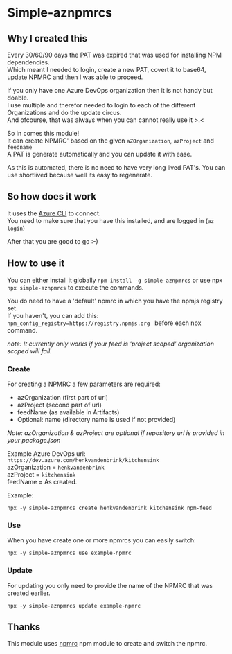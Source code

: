 # Simple-aznpmrcs

## Why I created this

Every 30/60/90 days the PAT was expired that was used for installing NPM dependencies.  
Which meant I needed to login, create a new PAT, covert it to base64, update NPMRC and then I was able to proceed.  

If you only have one Azure DevOps organization then it is not handy but doable.  
I use multiple and therefor needed to login to each of the different Organizations and do the update circus.  
And ofcourse, that was always when you can cannot really use it >.<  

So in comes this module!  
It can create NPMRC' based on the given `aZOrganization`, `azProject` and `feedname`  
A PAT is generate automatically and you can update it with ease.  

As this is automated, there is no need to have very long lived PAT's. You can use shortlived because well its easy to regenerate. 

## So how does it work

It uses the [Azure CLI](https://learn.microsoft.com/en-us/cli/azure/install-azure-cli) to connect.  
You need to make sure that you have this installed, and are logged in (`az login`)  

After that you are good to go :-) 

## How to use it

You can either install it globally `npm install -g simple-aznpmrcs` or use npx `npx simple-aznpmrcs` to execute the commands.  

You do need to have a 'default' npmrc in which you have the npmjs registry set.  
If you haven't, you can add this: `npm_config_registry=https://registry.npmjs.org ` before each npx command.  

*note: It currently only works if your feed is 'project scoped' organization scoped will fail.*

### Create

For creating a NPMRC a few parameters are required: 
- azOrganization (first part of url) 
- azProject (second part of url)
- feedName (as available in Artifacts)
- Optional: name (directory name is used if not provided)

*Note: azOrganization & azProject are optional if repository url is provided in your package.json*

Example Azure DevOps url:  `https://dev.azure.com/henkvandenbrink/kitchensink`  
azOrganization = `henkvandenbrink`  
azProject = `kitchensink`  
feedName = As created.

Example:

`npx -y simple-aznpmrcs create henkvandenbrink kitchensink npm-feed`

### Use

When you have create one or more npmrcs you can easily switch:  

`npx -y simple-aznpmrcs use example-npmrc`

### Update

For updating you only need to provide the name of the NPMRC that was created earlier.  

`npx -y simple-aznpmrcs update example-npmrc`


## Thanks

This module uses [npmrc](https://github.com/deoxxa/npmrc) npm module to create and switch the npmrc.  

